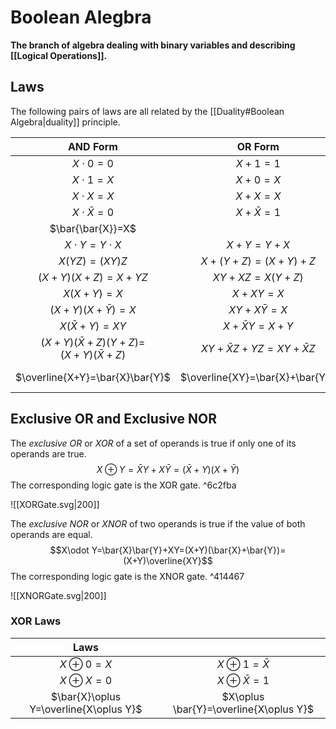 # Boolean Alegbra
**The branch of algebra dealing with binary variables and describing [[Logical Operations]].**

## Laws
The following pairs of laws are all related by the [[Duality#Boolean Algebra|duality]] principle.

|                 AND Form                 |             OR Form             |        Name         |
|:----------------------------------------:|:-------------------------------:|:-------------------:|
|               $X\cdot 0=0$               |             $X+1=1$             |    Annihilation     |
|               $X\cdot 1=X$               |             $X+0=X$             |      Identity       |
|               $X\cdot X=X$               |            $X+ X=X$             |     Idempotence     |
|            $X\cdot \bar{X}=0$            |          $X+\bar{X}=1$          |   Complementation   |
|            $\bar{\bar{X}}=X$             |                                 |     Involution      |
|           $X\cdot Y=Y\cdot X$            |            $X+Y=Y+X$            |     Commutation     |
|              $X(YZ)=(XY)Z$               |        $X+(Y+Z)=(X+Y)+Z$        |     Association     |
|            $(X+Y)(X+Z)=X+YZ$             |         $XY+XZ=X(Y+Z)$          |    Distribution     |
|                $X(X+Y)=X$                |            $X+XY=X$             |     Absorption      |
|           $(X+Y)(X+\bar{Y})=X$           |         $XY+X\bar{Y}=X$         |    Minimisation     |
|            $X(\bar{X}+Y)=XY$             |        $X+\bar{X}Y=X+Y$         |   Simplification    |
|  $(X+Y)(\bar{X}+Z)(Y+Z)=$<br />$(X+Y)(\bar{X}+Z)$|  $XY+\bar{X}Z+YZ=XY+\bar{X}Z$   |      Consensus      |
|     $\overline{X+Y}=\bar{X}\bar{Y}$      | $\overline{XY}=\bar{X}+\bar{Y}$ | [[DeMorgan's Laws]] |

## Exclusive OR and Exclusive NOR
The *exclusive OR* or *XOR* of a set of operands is true if only one of its operands are true.
$$X\oplus Y=\bar{X}Y+X\bar{Y}=(\bar{X}+Y)(X+\bar{Y})$$
The corresponding logic gate is the XOR gate. ^6c2fba

![[XORGate.svg|200]]

The *exclusive NOR* or *XNOR* of two operands is true if the value of both operands are equal.
$$X\odot Y=\bar{X}\bar{Y}+XY=(X+Y)(\bar{X}+\bar{Y})=(X+Y)\overline{XY}$$
The corresponding logic gate is the XNOR gate. ^414467

![[XNORGate.svg|200]]

### XOR Laws
|                  Laws                  |                                        |
|:--------------------------------------:|:--------------------------------------:|
|             $X\oplus 0=X$              |          $X\oplus 1=\bar{X}$           |
|             $X\oplus X=0$              |          $X\oplus \bar{X}=1$           |
| $\bar{X}\oplus Y=\overline{X\oplus Y}$ | $X\oplus \bar{Y}=\overline{X\oplus Y}$ |
